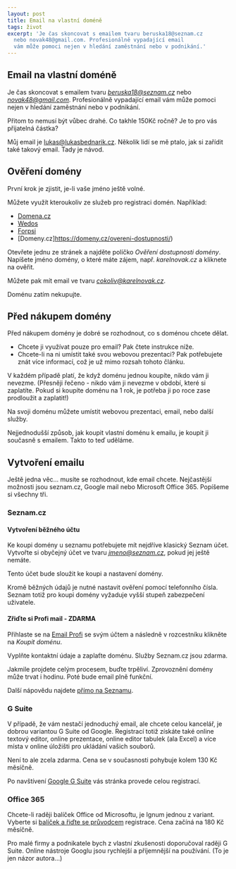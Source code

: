 ```yaml
---
layout: post
title: Email na vlastní doméně
tags: život
excerpt: 'Je čas skoncovat s emailem tvaru beruska18@seznam.cz
  nebo novak48@gmail.com. Profesionálně vypadající email
  vám může pomoci nejen v hledání zaměstnání nebo v podnikání.'
---
```


## Email na vlastní doméně

Je čas skoncovat s emailem tvaru *beruska18@seznam.cz*
nebo *novak48@gmail.com*. Profesionálně vypadající email
vám může pomoci nejen v hledání zaměstnání nebo v podnikání.

Přitom to nemusí být vůbec drahé. Co takhle 150Kč ročně?
Je to pro vás přijatelná částka?

Můj email je lukas@lukasbednarik.cz. Několik lidí se mě ptalo,
jak si zařídit také takový email. Tady je návod.

## Ověření domény

První krok je zjistit, je-li vaše jméno ještě volné.

Můžete využít kteroukoliv ze služeb pro registraci domén. Například:
- [Domena.cz](https://www.domena.cz/)
- [Wedos](https://www.wedos.cz/domeny)
- [Forpsi](https://www.forpsi.com/domain/)
- [Domeny.cz]https://domeny.cz/overeni-dostupnosti/)

Otevřete jednu ze stránek a najděte políčko *Ověření dostupnosti domény*.
Napíšete jméno domény, o které máte zájem, např. *karelnovak.cz* a kliknete na ověřit.

Můžete pak mít email ve tvaru *cokoliv@karelnovak.cz*.

Doménu zatím nekupujte.

## Před nákupem domény

Před nákupem domény je dobré se rozhodnout, co s doménou chcete dělat.

- Chcete ji využívat pouze pro email? Pak čtete instrukce níže.
- Chcete-li na ni umístit také svou webovou prezentaci?
  Pak potřebujete znát více informací, což je už mimo rozsah tohoto článku.

V každém případě platí, že když doménu jednou koupíte, nikdo vám ji nevezme.
(Přesněji řečeno - nikdo vám ji nevezme v období, které si zaplatíte. Pokud si koupíte doménu
na 1 rok, je potřeba ji po roce zase prodloužit a zaplatit!)

Na svoji doménu můžete umístit webovou prezentaci, email, nebo další služby.

Nejjednodušší způsob, jak koupit vlastní doménu k emailu, je koupit
ji současně s emailem. Takto to teď uděláme.

## Vytvoření emailu

Ještě jedna věc... musíte se rozhodnout, kde email chcete.
Nejčastější možnosti jsou seznam.cz, Google mail nebo Microsoft Office 365.
Popíšeme si všechny tři.

### Seznam.cz

#### Vytvoření běžného účtu

Ke koupi domény u seznamu potřebujete mít nejdříve klasický Seznam účet.
Vytvořte si obyčejný účet ve tvaru *jmeno@seznam.cz*, pokud jej ještě nemáte.

Tento účet bude sloužit ke koupi a nastavení domény.

Kromě běžných údajů je nutné nastavit ověření pomocí telefonního čísla.
Seznam totiž pro koupi domény vyžaduje vyšší stupeň zabezpečení uživatele.

#### Zřiďte si Profi mail - ZDARMA

Přihlaste se na [Email Profi](https://emailprofi.seznam.cz) se svým účtem
a následně v rozcestníku klikněte na *Koupit doménu*.

Vyplňte kontaktní údaje a zaplaťte doménu. Služby Seznam.cz jsou zdarma.

Jakmile projdete celým procesem, buďte trpěliví. Zprovoznění domény
může trvat i hodinu. Poté bude email plně funkční.

Další nápovědu najdete [přímo na Seznamu](https://napoveda.seznam.cz/cz/email-profi-nakup-domeny/).

### G Suite

V případě, že vám nestačí jednoduchý email, ale chcete celou kancelář, je dobrou variantou
G Suite od Google. Registrací totiž získáte také online textový editor,
online prezentace, online editor tabulek (ala Excel) a více místa v online úložišti pro
ukládání vašich souborů.

Není to ale zcela zdarma. Cena se v současnosti pohybuje kolem 130 Kč měsíčně.

Po navštívení [Google G Suite](https://gsuite.google.com/solutions/new-business/) vás stránka provede celou registrací.

### Office 365

Chcete-li raději balíček Office od Microsoftu, je Ignum jednou z variant.
Vyberte si [balíček a řiďte se průvodcem](https://www.domena.cz/office-365) registrace.
Cena začíná na 180 Kč měsíčně.

Pro malé firmy a podnikatele bych z vlastní zkušenosti doporučoval raději G Suite.
Online nástroje Googlu jsou rychlejší a příjemnější na používání.
(To je jen názor autora...)
